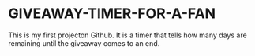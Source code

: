 # GIVEAWAY-TIMER-FOR-A-FAN
This is my first projecton Github. It is a timer that tells how many days are remaining until the giveaway comes to an end.
